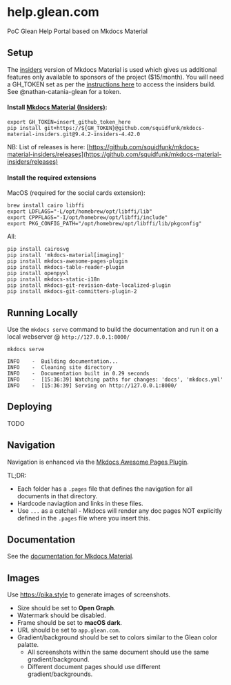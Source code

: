 # help.glean.com
PoC Glean Help Portal based on Mkdocs Material

## Setup
The [insiders](https://squidfunk.github.io/mkdocs-material/insiders/) version of Mkdocs Material is used which gives us additional features only available to sponsors of the project ($15/month). You will need a GH_TOKEN set as per the [instructions here](https://squidfunk.github.io/mkdocs-material/insiders/getting-started/) to access the insiders build. See @nathan-catania-glean for a token.

#### Install [Mkdocs Material (Insiders)](https://github.com/squidfunk/mkdocs-material-insiders):
```
export GH_TOKEN=insert_github_token_here
pip install git+https://${GH_TOKEN}@github.com/squidfunk/mkdocs-material-insiders.git@9.4.2-insiders-4.42.0
```
NB: List of releases is here: [https://github.com/squidfunk/mkdocs-material-insiders/releases](https://github.com/squidfunk/mkdocs-material-insiders/releases)

#### Install the required extensions
MacOS (required for the social cards extension):
```
brew install cairo libffi
export LDFLAGS="-L/opt/homebrew/opt/libffi/lib"
export CPPFLAGS="-I/opt/homebrew/opt/libffi/include"
export PKG_CONFIG_PATH="/opt/homebrew/opt/libffi/lib/pkgconfig"
```

All:
```
pip install cairosvg
pip install 'mkdocs-material[imaging]'
pip install mkdocs-awesome-pages-plugin
pip install mkdocs-table-reader-plugin
pip install openpyxl
pip install mkdocs-static-i18n
pip install mkdocs-git-revision-date-localized-plugin
pip install mkdocs-git-committers-plugin-2
```

## Running Locally
Use the `mkdocs serve` command to build the documentation and run it on a local webserver @ `http://127.0.0.1:8000/`

```
mkdocs serve

INFO    -  Building documentation...
INFO    -  Cleaning site directory
INFO    -  Documentation built in 0.29 seconds
INFO    -  [15:36:39] Watching paths for changes: 'docs', 'mkdocs.yml'
INFO    -  [15:36:39] Serving on http://127.0.0.1:8000/
```

## Deploying
TODO

## Navigation
Navigation is enhanced via the [Mkdocs Awesome Pages Plugin](https://github.com/lukasgeiter/mkdocs-awesome-pages-plugin).

TL;DR:
* Each folder has a `.pages` file that defines the navigation for all documents in that directory.
* Hardcode naviagtion and links in these files.
* Use `...` as a catchall - Mkdocs will render any doc pages NOT explicitly defined in the `.pages` file where you insert this.

## Documentation
See the [documentation for Mkdocs Material](https://squidfunk.github.io/mkdocs-material/getting-started/).

## Images
Use https://pika.style to generate images of screenshots.
* Size should be set to **Open Graph**.
* Watermark should be disabled.
* Frame should be set to **macOS dark**.
* URL should be set to `app.glean.com`.
* Gradient/background should be set to colors similar to the Glean color palatte.
  * All screenshots within the same document should use the same gradient/background.
  * Different document pages should use different gradient/backgrounds.
